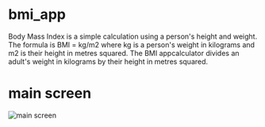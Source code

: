 # bmi_app

Body Mass Index is a simple calculation using a person's height and weight. The formula is BMI = kg/m2 where kg is a person's weight in kilograms and m2 is their height in metres squared.
The BMI  appcalculator divides an adult's weight in kilograms by their height in metres squared.

# main screen
![main screen](https://user-images.githubusercontent.com/124202145/224542150-fec5dfe0-d9ac-4f6a-ae5b-e6520a82d6f6.png)

